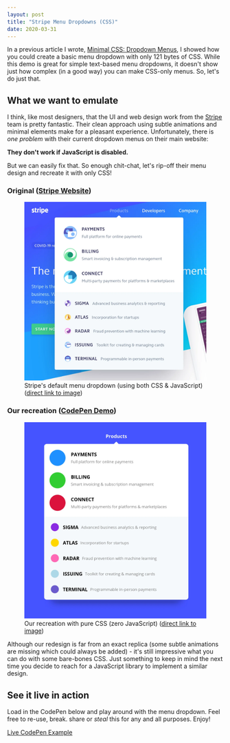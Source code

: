 ```yaml
---
layout: post
title: "Stripe Menu Dropdowns (CSS)"
date: 2020-03-31
---
```



In a previous article I wrote, [Minimal CSS: Dropdown Menus](blog/minimal-css-menu), I showed how you could create a basic menu dropdown with only 121 bytes of CSS. While this demo is great for simple text-based menu dropdowns, it doesn't show just how complex (in a good way) you can make CSS-only menus. So, let's do just that.

## What we want to emulate

I think, like most designers, that the UI and web design work from the [Stripe](https://stripe.com/) team is pretty fantastic. Their clean approach using subtle animations and minimal elements make for a pleasant experience. Unfortunately, there is <i>one problem</i> with their current dropdown menus on their main website:

<b>They don't work if JavaScript is disabled.</b>

But we can easily fix that. So enough chit-chat, let's rip-off their menu design and recreate it with only CSS!

### Original ([Stripe Website](https://stripe.com))

<figure>
    <img src="/public/images/stripe-default-menu.webp" alt="Stripe default menu">
    <figcaption>Stripe's default menu dropdown (using both CSS & JavaScript) (<a href="/public/images/stripe-default-menu.webp">direct link to image</a>)</figcaption>
</figure>

### Our recreation ([CodePen Demo](https://codepen.io/bradleytaunt/full/ExjMjLL))

<figure>
    <img src="/public/images/stripe-recreated.webp" alt="Stripe menu recreated">
    <figcaption>Our recreation with pure CSS (zero JavaScript) (<a href="/public/images/stripe-recreated.webp">direct link to image</a>)</figcaption>
</figure>

Although our redesign is far from an exact replica (some subtle animations are missing which could always be added) - it's still impressive what you can do with some bare-bones CSS. Just something to keep in mind the next time you decide to reach for a JavaScript library to implement a similar design.

## See it live in action

Load in the CodePen below and play around with the menu dropdown. Feel free to re-use, break. share or <i>steal</i> this for any and all purposes. Enjoy!

[Live CodePen Example](https://codepen.io/bradleytaunt/pen/ExjMjLL)
